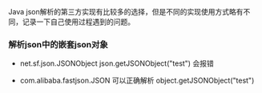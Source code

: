 Java json解析的第三方实现有比较多的选择，但是不同的实现使用方式略有不同，记录一下自己使用过程遇到的问题。

### 解析json中的嵌套json对象

- net.sf.json.JSONObject
json.getJSONObject("test") 会报错

- com.alibaba.fastjson.JSON 可以正确解析
object.getJSONObject("test")